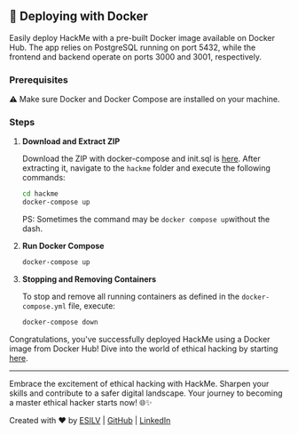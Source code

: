 ## 🐳 Deploying with Docker

Easily deploy HackMe with a pre-built Docker image available on Docker Hub. The app relies on PostgreSQL running on port 5432, while the frontend and backend operate on ports 3000 and 3001, respectively.

### Prerequisites

⚠️ Make sure Docker and Docker Compose are installed on your machine.

### Steps

1. **Download and Extract ZIP**
  
    Download the ZIP with docker-compose and init.sql is [here](https://github.com/GuillaumeDorschner/HackMe/releases/download/docker-compose/hackme.zip). After extracting it, navigate to the `hackme` folder and execute the following commands:
    ```bash
    cd hackme
    docker-compose up
    ```

    PS: Sometimes the command may be `docker compose up`without the dash.

2. **Run Docker Compose**
    ```bash
    docker-compose up
    ```

3. **Stopping and Removing Containers**

    To stop and remove all running containers as defined in the `docker-compose.yml` file, execute:
    ```bash
    docker-compose down
    ```

Congratulations, you've successfully deployed HackMe using a Docker image from Docker Hub! Dive into the world of ethical hacking by starting [here](Documentation/hack.md).

---

Embrace the excitement of ethical hacking with HackMe. Sharpen your skills and contribute to a safer digital landscape. Your journey to becoming a master ethical hacker starts now! 🌐✨

Created with ❤️ by [ESILV](https://www.esilv.fr/) | [GitHub](https://github.com/GuillaumeDorschner) | [LinkedIn](https://www.linkedin.com/in/guillaume-dorschner/)
